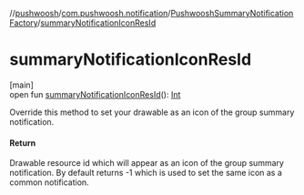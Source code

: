 //[pushwoosh](../../../index.md)/[com.pushwoosh.notification](../index.md)/[PushwooshSummaryNotificationFactory](index.md)/[summaryNotificationIconResId](summary-notification-icon-res-id.md)

# summaryNotificationIconResId

[main]\
open fun [summaryNotificationIconResId](summary-notification-icon-res-id.md)(): [Int](https://kotlinlang.org/api/latest/jvm/stdlib/kotlin-stdlib/kotlin/-int/index.html)

Override this method to set your drawable as an icon of the group summary notification.

#### Return

Drawable resource id which will appear as an icon of the group summary notification. By default returns -1 which is used to set the same icon as a common notification.
